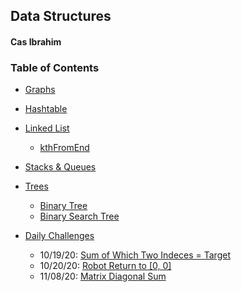 ## Data Structures
#### Cas Ibrahim

### Table of Contents

* [Graphs](graph/)

* [Hashtable](hashtable/)

* [Linked List](linkedList/linked-list.js)
  * [kthFromEnd](linkedList/kthFromEnd-ll.js)

* [Stacks & Queues](stacksAndQueues/)

* [Trees](trees/)
  * [Binary Tree]()
  * [Binary Search Tree]()

* [Daily Challenges](dailyChallenge/)
  * 10/19/20: [Sum of Which Two Indeces = Target](dailyChallenge/two-sum.js)
  * 10/20/20: [Robot Return to [0, 0]](dailyChallenge/robot-return.js)
  * 11/08/20: [Matrix Diagonal Sum](dailyChallenge/diagonalSum.js)